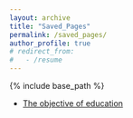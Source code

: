 ```yaml
---
layout: archive
title: "Saved_Pages"
permalink: /saved_pages/
author_profile: true
# redirect_from:
#   - /resume
---
```


{% include base_path %}

<!-- ====== -->

* [The objective of education](https://knowledge.wharton.upenn.edu/podcast/knowledge-at-wharton-podcast/the-objective-of-education-is-learning-not-teaching/)

